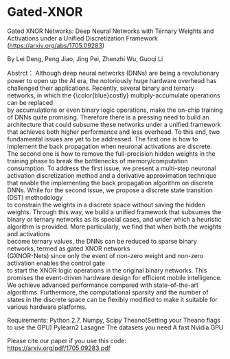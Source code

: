 # Gated-XNOR
Gated XNOR Networks: Deep Neural Networks with Ternary Weights and Activations under a Unified Discretization Framework
(https://arxiv.org/abs/1705.09283)

By Lei Deng, Peng Jiao, Jing Pei, Zhenzhi Wu, Guoqi Li

Abstrct： Although deep neural networks (DNNs) are being a revolutionary power to open up the AI era, 
the notoriously huge hardware overhead has challenged their applications. Recently, several binary and 
ternary networks, in which the {\color{blue}costly} multiply-accumulate operations can be replaced   
by accumulations or even binary logic operations, make the on-chip training of DNNs quite promising. 
Therefore there is a pressing need to build an architecture  that could subsume these networks under 
a unified framework that achieves both higher performance and less overhead. To this end, two fundamental 
issues are yet to be addressed. The first one is how to implement the back propagation when neuronal activations are discrete.  
The second one is how to remove the full-precision hidden weights in the training phase to break the 
bottlenecks of memory/computation consumption. To address  the first issue, we present a multi-step neuronal activation 
discretization method and a derivative approximation technique that enable the implementing the back propagation 
algorithm on discrete DNNs. While for the second issue, we propose a discrete state transition (DST)  methodology   
to constrain the weights in a discrete space without saving the hidden weights. Through this way, we build a 
unified framework that subsumes the binary or ternary networks as its special cases, and under which 
a heuristic algorithm is provided. More particularly, we find that when both the weights and activations  
become ternary values, the DNNs can be reduced to sparse binary networks, termed as gated XNOR networks  
(GXNOR-Nets) since only the event of non-zero weight and non-zero activation enables the control gate  
to start the XNOR logic operations in the original binary networks. This promises the event-driven hardware 
design for efficient mobile intelligence. We achieve advanced performance compared with state-of-the-art algorithms. 
Furthermore, the computational sparsity and  the number of states in the discrete space can be flexibly modified 
to make it suitable for various hardware platforms.

Requirements:
Python 2.7, Numpy, Scipy
Theano(Setting your Theano flags to use the GPU)
Pylearn2
Lasagne
The datasets you need
A fast Nvidia GPU 

Please cite our paper if you use this code: https://arxiv.org/pdf/1705.09283.pdf

